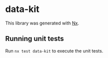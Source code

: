 # data-kit

This library was generated with [Nx](https://nx.dev).

## Running unit tests

Run `nx test data-kit` to execute the unit tests.
